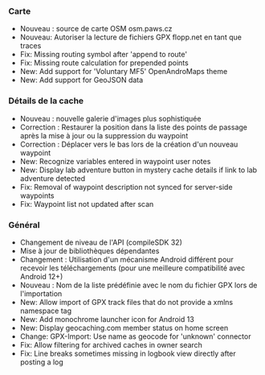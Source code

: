 ### Carte
- Nouveau : source de carte OSM osm.paws.cz
- Nouveau: Autoriser la lecture de fichiers GPX flopp.net en tant que traces
- Fix: Missing routing symbol after 'append to route'
- Fix: Missing route calculation for prepended points
- New: Add support for 'Voluntary MF5' OpenAndroMaps theme
- New: Add support for GeoJSON data

### Détails de la cache
- Nouveau : nouvelle galerie d'images plus sophistiquée
- Correction : Restaurer la position dans la liste des points de passage après la mise à jour ou la suppression du waypoint
- Correction : Déplacer vers le bas lors de la création d'un nouveau waypoint
- New: Recognize variables entered in waypoint user notes
- New: Display lab adventure button in mystery cache details if link to lab adventure detected
- Fix: Removal of waypoint description not synced for server-side waypoints
- Fix: Waypoint list not updated after scan

### Général
- Changement de niveau de l'API (compileSDK 32)
- Mise à jour de bibliothèques dépendantes
- Changement : Utilisation d'un mécanisme Android différent pour recevoir les téléchargements (pour une meilleure compatibilité avec Android 12+)
- Nouveau : Nom de la liste prédéfinie avec le nom du fichier GPX lors de l'importation
- New: Allow import of GPX track files that do not provide a xmlns namespace tag
- New: Add monochrome launcher icon for Android 13
- New: Display geocaching.com member status on home screen
- Change: GPX-Import: Use name as geocode for 'unknown' connector
- Fix: Allow filtering for archived caches in owner search
- Fix: Line breaks sometimes missing in logbook view directly after posting a log
